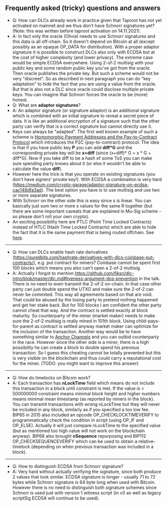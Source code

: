 ## Frequently asked (tricky) questions and answers

- Q: How can DLCs already work in practice given that Taproot has not yet activated on mainnet and we thus don't have Schnorr signatures yet? (Note: this was written before taproot activation on 14.11.2021).
- A: In fact only the oracle (Olivia) needs to use Schnorr signatures and
this data is all off-chain. So it doesn't depend on Bitcoin at all (except possibly as an opaque OP_DATA for distribution). With a proper adaptor signature it is possible to construct DLCs also only with ECDSA but at the cost of higher complexity (and lower privacy). The extreme case would be  simple ECDSA everywhere. Using 2-of-2 multisig with your public key and some random public key you've got from the oracle. Then oracle publishes the private key. But such a scheme would not be very "discreet". So as described in next paragraph you can do "key adaptation" to hide the fact that you are using a value from the oracle. But that is also not a DLC since oracle could disclose multiple private keys. You can imagine that Schnorr forces the oracle to be (more) honest.
- Q: What are **adaptor signatures**?
- A: An adaptor signature (or signature adaptor) is an additional signature which is combined with an initial signature to reveal a secret piece of data. It is like an additional encryption of a signature such that the other party can verify that is a correct signature but cannot directly use it.
- Keys can always be "adapted". The first well known example of such a scheme is [Homomorphic Payment Addresses and the Pay-to-Contract Protocol](https://arxiv.org/pdf/1212.3257.pdf) which introduces the P2C (pay-to-contract) protocol. The idea is that if you have public key **P** you can add **diff*G** and the corresponding private key will be **x+diff** (since (x+diff)* G = x * G + diff*G). Now if you take diff to be a hash of some ToS you can make sure spending party knows about it (or else it wouldn't be able to calculate the value **diff**).
- However here the trick is that you operate on existing signatures (you don't have signers' private key!). With ECDSA a combination is very hard (https://medium.com/crypto-garage/adaptor-signature-on-ecdsa-cac148dfa3ad). The best option you have is to use multisig and use two or more separate signatures.
- With Schnorr on the other side this is easy since s is linear. You can basically just sum two or more s values for the same R together (but there are some important caveats that are explained in Mu-Sig scheme - so please don't roll your own crypto).
- An exciting possibility here are PTLC (Point Time Locked Contracts) instead of HTLC (Hash Time Locked Contracts) which are able to hide the fact that it is the same payment that is being routed offchain. See [here](https://github.com/ElementsProject/scriptless-scripts/blob/master/md/multi-hop-locks.md).
***
- Q: How can DLCs enable hash rate derivatives (https://suredbits.com/hashrate-derivatives-with-dlcs-coinbase-put-contracts/), e.g. put contract for miners? Coinbase cannot be spent first 100 blocks which means you also can't open a 2-of-2 multisig.
- A: Actually I forgot to mention https://github.com/fiksn/dlc-intro/blob/master/dlc.md#liveness-argument-dos-prevention in the talk. There is no need to even transmit the 2-of-2 on-chain. In that case other party can just double spend the UTXO and make sure the 2-of-2 can never be commited. This way all agreements based on that are void. That could be abused by the losing party to pretend nothing happened and get her stake back. But for 100 blocks I am confident the other party cannot cheat that way. And the contract is settled exactly at block maturity. So counterparty of the miner (market maker) needs to make sure the 2-of-2 multisig is really mined in 101th block. Using
child-pays-for-parent as contract is settled anyway market maker can optimize for the inclusion of the transaction. Another way would be to have something similar to [Anchor Channels](https://lightning.engineering/posts/2021-01-28-lnd-v0.12/) and you can outbid counterparty in the race. However since the other side is a miner, there is a high possibility he can create a block to double spend his previous transaction. So I guess this cheating cannot be totally prevented but this is very visible on the blockchain and thus could carry a reputational cost for the miner. (TODO: you might want to improve this answer)
***
- Q: How do timelocks on Bitcoin work?
- A: Each transaction has **nLockTime** field which means do not include this transaction in a block until constraint is met. If the value is < 500000000 constraint means minimal block height and higher numbers means minimal mean timestamp (as reported by miners in the block). You can transmit transactions with wrong nLockTime but they will never be included in any block, similarly as if you specified a too low fee. BIP65 in 2015 also included an opcode OP_CHECKLOCKTIMEVERIFY to programmatically check the condition in script (using OP_IF and OP_ELSE). Actually it will just compare nLockTime to the specified value (but as mentioned too high value will not work on the blockchain anyway). BIP68 also brought **nSequence** repurposing and BIP112 OP_CHECKSEQUENCEVERIFY which can be used to obtain a relative-timelock (depending on when previous transaction was included in a block).
***
- Q: How to distinguish ECDSA from Schnorr signature?
- A: Very hard without actually verifying the signature, since both produce 2 values that look similar. ECDSA signature is longer - usually 71 to 72 bytes while Schnorr signature is 64 byte long when used with Bitcoin. However there is no need to distinguish both signature schemes since Schnorr is used just with version 1 witness script (in v0 as well as legacy scriptSig ECDSA will continue to be used).

